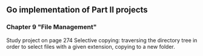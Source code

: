 ## Go implementation of Part II projects
### Chapter 9 "File Management"
Study project on page 274
Selective copying: traversing the directory tree in order to select files with a given extension, copying to a new folder.
